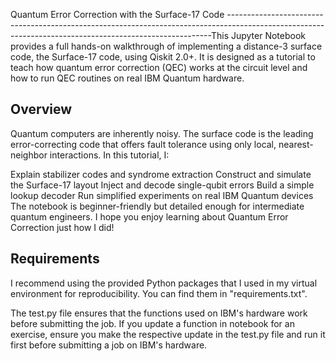 Quantum Error Correction with the Surface-17 Code
--------------------------------------------------------------------------------------------------------------------------------------------------------This Jupyter Notebook provides a full hands-on walkthrough of implementing a distance-3 surface code, the Surface-17 code, using Qiskit 2.0+. It is designed as a tutorial to teach how quantum error correction (QEC) works at the circuit level and how to run QEC routines on real IBM Quantum hardware.


Overview
--------------------------------------------------------------------------------------------------------------------------------------------------------
Quantum computers are inherently noisy. The surface code is the leading error-correcting code that offers fault tolerance using only local, nearest-neighbor interactions. In this tutorial, I:

Explain stabilizer codes and syndrome extraction
Construct and simulate the Surface-17 layout
Inject and decode single-qubit errors
Build a simple lookup decoder
Run simplified experiments on real IBM Quantum devices
The notebook is beginner-friendly but detailed enough for intermediate quantum engineers. I hope you enjoy learning about Quantum Error Correction just how I did!

Requirements
-------------------------------------------------------------------------------------------------------------------------------------------------------
I recommend using the provided Python packages that I used in my virtual environment for reproducibility. You can find them in "requirements.txt".

The test.py file ensures that the functions used on IBM's hardware work before submitting the job. If you update a function in notebook for an exercise, ensure you make the respective update in the test.py file and run it first before submitting a job on IBM's hardware.
